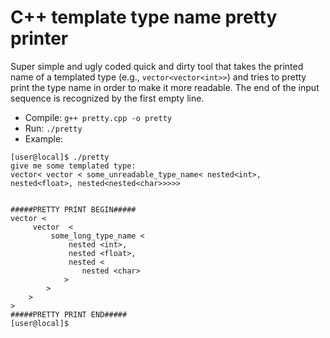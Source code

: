 # C++ template type name pretty printer

Super simple and ugly coded quick and dirty tool that takes the printed name of a templated type (e.g., `vector<vector<int>>`)
and tries to pretty print the type name in order to make it more readable. The end of the input sequence is recognized by the first empty line.

* Compile: `g++ pretty.cpp -o pretty`
* Run: `./pretty`
* Example:
```
[user@local]$ ./pretty
give me some templated type:
vector< vector < some_unreadable_type_name< nested<int>, nested<float>, nested<nested<char>>>>>


#####PRETTY PRINT BEGIN#####
vector <
	 vector  <
		 some_long_type_name <
			 nested <int>,
			 nested <float>,
			 nested <
				nested <char>
			>
		>
	>
>
#####PRETTY PRINT END#####
[user@local]$
```
